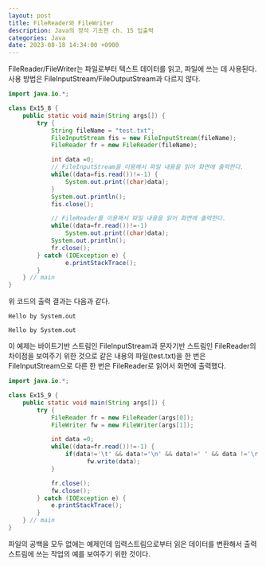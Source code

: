 ```yaml
---
layout: post
title: FileReader와 FileWriter
description: Java의 정석 기초편 ch. 15 입출력
categories: Java
date: 2023-08-18 14:34:00 +0900
---
```

FileReader/FileWriter는 파일로부터 텍스트 데이터를 읽고, 파일에 쓰는 데 사용된다. 사용 방법은 FileInputStream/FileOutputStream과 다르지 않다.

```java
import java.io.*;

class Ex15_8 {
	public static void main(String args[]) {
		try {
			String fileName = "test.txt";
			FileInputStream fis = new FileInputStream(fileName);
			FileReader fr = new FileReader(fileName);

			int data =0;
			// FileInputStream을 이용해서 파일 내용을 읽어 화면에 출력한다. 
			while((data=fis.read())!=-1) {
				System.out.print((char)data);
			}
			System.out.println();
			fis.close();

			// FileReader를 이용해서 파일 내용을 읽어 화면에 출력한다. 
			while((data=fr.read())!=-1)
				System.out.print((char)data);
			System.out.println();
			fr.close();				
		} catch (IOException e) {
				e.printStackTrace();		
		}
	} // main
}
```

위 코드의 출력 결과는 다음과 같다.

```
Hello by System.out

Hello by System.out
```

이 예제는 바이트기반 스트림인 FileInputStream과 문자기반 스트림인 FileReader의 차이점을 보여주기 위한 것으로 같은 내용의 파일(test.txt)을 한 번은 FileInputStream으로 다른 한 번은 FileReader로 읽어서 화면에 출력했다.


```java
import java.io.*;

class Ex15_9 {
	public static void main(String args[]) {
		try {
			FileReader fr = new FileReader(args[0]);
			FileWriter fw = new FileWriter(args[1]);

			int data =0;
			while((data=fr.read())!=-1) {
			    if(data!='\t' && data!='\n' && data!=' ' && data !='\r')
					  fw.write(data);
			}

			fr.close();
			fw.close();
		} catch (IOException e) {
			e.printStackTrace();		
		}
	} // main
}
```

파일의 공백을 모두 없애는 예제인데 입력스트림으로부터 읽은 데이터를 변환해서 출력스트림에 쓰는 작업의 예를 보여주기 위한 것이다.